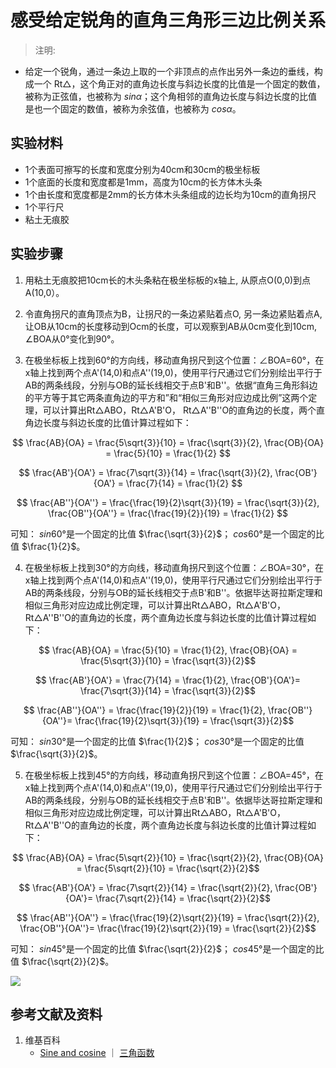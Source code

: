 # 感受给定锐角的直角三角形三边比例关系

> 注明:
>  
- 给定一个锐角，通过一条边上取的一个非顶点的点作出另外一条边的垂线，构成一个 Rt△，这个角正对的直角边长度与斜边长度的比值是一个固定的数值，被称为正弦值，也被称为 $sin α$；这个角相邻的直角边长度与斜边长度的比值是也一个固定的数值，被称为余弦值，也被称为 $cos α$。

## 实验材料

- 1个表面可擦写的长度和宽度分别为40cm和30cm的极坐标板
- 1个底面的长度和宽度都是1mm，高度为10cm的长方体木头条
- 1个由长度和宽度都是2mm的长方体木头条组成的边长均为10cm的直角拐尺
- 1个平行尺
- 粘土无痕胶

## 实验步骤

1. 用粘土无痕胶把10cm长的木头条粘在极坐标板的x轴上, 从原点O(0,0)到点A(10,0）。

2. 令直角拐尺的直角顶点为B，让拐尺的一条边紧贴着点O, 另一条边紧贴着点A, 让OB从10cm的长度移动到Ocm的长度，可以观察到AB从0cm变化到10cm, ∠BOA从0°变化到90°。

3. 在极坐标板上找到60°的方向线，移动直角拐尺到这个位置：∠BOA=60°，在x轴上找到两个点A'(14,0)和点A''(19,0)，使用平行尺通过它们分别绘出平行于AB的两条线段，分别与OB的延长线相交于点B'和B''。依据“直角三角形斜边的平方等于其它两条直角边的平方和”和“相似三角形对应边成比例”这两个定理，可以计算出Rt△ABO，Rt△A'B'O， Rt△A''B''O的直角边的长度，两个直角边长度与斜边长度的比值计算过程如下：

$$ \frac{AB}{OA} = \frac{5\sqrt{3}}{10} = \frac{\sqrt{3}}{2}, \frac{OB}{OA} = \frac{5}{10} = \frac{1}{2} $$

$$ \frac{AB'}{OA'} = \frac{7\sqrt{3}}{14} = \frac{\sqrt{3}}{2}, \frac{OB'}{OA'} = \frac{7}{14} = \frac{1}{2} $$

$$ \frac{AB''}{OA''} = \frac{\frac{19}{2}\sqrt{3}}{19} = \frac{\sqrt{3}}{2}, \frac{OB''}{OA''} = \frac{\frac{19}{2}}{19} = \frac{1}{2} $$

可知： $sin 60°$是一个固定的比值 $\frac{\sqrt{3}}{2}$； $cos 60°$是一个固定的比值 $\frac{1}{2}$。

4. 在极坐标板上找到30°的方向线，移动直角拐尺到这个位置：∠BOA=30°，在x轴上找到两个点A'(14,0)和点A''(19,0)，使用平行尺通过它们分别绘出平行于AB的两条线段，分别与OB的延长线相交于点B'和B''。依据毕达哥拉斯定理和相似三角形对应边成比例定理，可以计算出Rt△ABO，Rt△A'B'O， Rt△A''B''O的直角边的长度，两个直角边长度与斜边长度的比值计算过程如下：

$$ \frac{AB}{OA} = \frac{5}{10} = \frac{1}{2}, \frac{OB}{OA} = \frac{5\sqrt{3}}{10} = \frac{\sqrt{3}}{2}$$

$$ \frac{AB'}{OA'} = \frac{7}{14} = \frac{1}{2}, \frac{OB'}{OA'}= \frac{7\sqrt{3}}{14} = \frac{\sqrt{3}}{2}$$

$$ \frac{AB''}{OA''} = \frac{\frac{19}{2}}{19} = \frac{1}{2},  \frac{OB''}{OA''}= \frac{\frac{19}{2}\sqrt{3}}{19} = \frac{\sqrt{3}}{2}$$

可知： $sin 30°$是一个固定的比值 $\frac{1}{2}$； $cos 30°$是一个固定的比值 $\frac{\sqrt{3}}{2}$。

5. 在极坐标板上找到45°的方向线，移动直角拐尺到这个位置：∠BOA=45°，在x轴上找到两个点A'(14,0)和点A''(19,0)，使用平行尺通过它们分别绘出平行于AB的两条线段，分别与OB的延长线相交于点B'和B''。依据毕达哥拉斯定理和相似三角形对应边成比例定理，可以计算出Rt△ABO，Rt△A'B'O， Rt△A''B''O的直角边的长度，两个直角边长度与斜边长度的比值计算过程如下：

$$ \frac{AB}{OA} = \frac{5\sqrt{2}}{10} = \frac{\sqrt{2}}{2}, \frac{OB}{OA} = \frac{5\sqrt{2}}{10} = \frac{\sqrt{2}}{2}$$

$$ \frac{AB'}{OA'} = \frac{7\sqrt{2}}{14} = \frac{\sqrt{2}}{2}, \frac{OB'}{OA'}= \frac{7\sqrt{2}}{14} = \frac{\sqrt{2}}{2}$$

$$ \frac{AB''}{OA''} = \frac{\frac{19}{2}\sqrt{2}}{19} = \frac{\sqrt{2}}{2},  \frac{OB''}{OA''}= \frac{\frac{19}{2}\sqrt{2}}{19} = \frac{\sqrt{2}}{2}$$

可知： $sin 45°$是一个固定的比值 $\frac{\sqrt{2}}{2}$； $cos 45°$是一个固定的比值 $\frac{\sqrt{2}}{2}$。

![](/images/欧几里得几何/三角学/正余切值表/感受给定锐角的直角三角形三边比例关系/1a1.jpg)

## 参考文献及资料

1. 维基百科
	- [Sine and cosine](https://en.wikipedia.org/wiki/Sine) ｜ [三角函数](https://en.wikipedia.org/wiki/三角函数)
